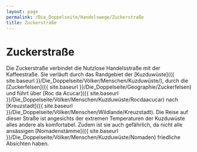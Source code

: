 ```yaml
---
layout: page
permalink: /Die_Doppelseite/Handelswege/Zuckerstraße
title: Zuckerstraße
---
```


# Zuckerstraße

Die Zuckerstraße verbindet die Nutzlose Handelsstraße mit der Kaffeestraße. Sie verläuft durch das Randgebiet der [Kuzduwüste]({{ site.baseurl }}/Die_Doppelseite/Völker/Menschen/Kuzduwüste/), durch die [Zuckerfelsen]({{ site.baseurl }}/Die_Doppelseite/Geographie/Zuckerfelsen) und führt über [Roc da Acucar]({{ site.baseurl }}/Die_Doppelseite/Völker/Menschen/Kuzduwüste/Rocdaacucar) nach [Kreuzstadt]({{ site.baseurl }}/Die_Doppelseite/Völker/Menschen/Wildlande/Kreuzstadt). Die Reise auf dieser Straße ist angesichts der extremen Temperaturen der Kuzduwüste alles andere als komfortabel. Zudem ist sie auch gefährlich, da nicht alle ansässigen [Nomadenstämme]({{ site.baseurl }}/Die_Doppelseite/Völker/Menschen/Kuzduwüste/Nomaden) friedliche Absichten haben.

